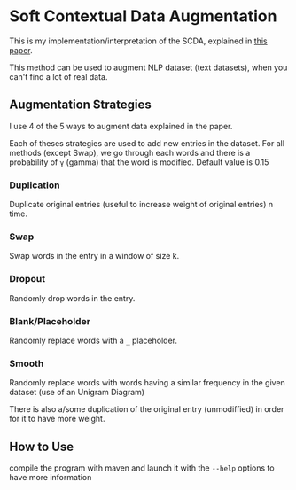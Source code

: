 # Soft Contextual Data Augmentation

This is my implementation/interpretation of the SCDA, explained in [this paper](https://arxiv.org/pdf/1905.10523.pdf).

This method can be used to augment NLP dataset (text datasets), when you can't find a lot of real data.


## Augmentation Strategies

I use 4 of the 5 ways to augment data explained in the paper.

Each of theses strategies are used to add new entries in the dataset. For all methods
(except Swap), we go through each words and there is a probability of `γ` (gamma) that 
the word is modified. Default value is 0.15

### Duplication
Duplicate original entries (useful to increase weight of original entries) n time.

### Swap
Swap words in the entry in a window of size k.

### Dropout
Randomly drop words in the entry.

### Blank/Placeholder
Randomly replace words with a `_` placeholder.

### Smooth
Randomly replace words with words having a similar frequency in the given dataset (use of an Unigram Diagram)


There is also a/some duplication of the original entry (unmodiffied) in order for it to have
more weight.

## How to Use

compile the program with maven and launch it with the `--help` options to 
have more information
